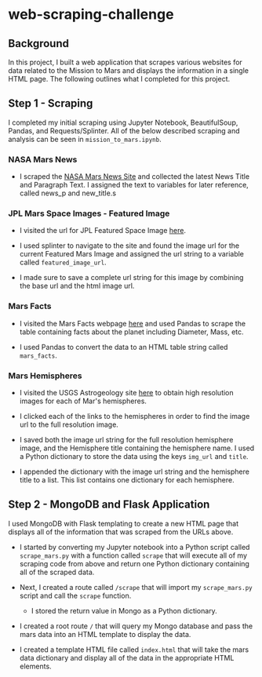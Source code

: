 # web-scraping-challenge

## Background

In this project, I built a web application that scrapes various websites for data related to the Mission to Mars and displays the information in a single HTML page. The following outlines what I completed for this project.

## Step 1 - Scraping

I completed my initial scraping using Jupyter Notebook, BeautifulSoup, Pandas, and Requests/Splinter. All of the below described scraping and analysis can be seen in `mission_to_mars.ipynb`.

### NASA Mars News

* I scraped the [NASA Mars News Site](https://mars.nasa.gov/news/) and collected the latest News Title and Paragraph Text. I assigned the text to variables for later reference, called news_p and new_title.s

### JPL Mars Space Images - Featured Image

* I visited the url for JPL Featured Space Image [here](https://data-class-jpl-space.s3.amazonaws.com/JPL_Space/index.html).

* I used splinter to navigate to the site and found the image url for the current Featured Mars Image and assigned the url string to a variable called `featured_image_url`.

* I made sure to save a complete url string for this image by combining the base url and the html image url.

### Mars Facts

* I visited the Mars Facts webpage [here](https://space-facts.com/mars/) and used Pandas to scrape the table containing facts about the planet including Diameter, Mass, etc.

* I used Pandas to convert the data to an HTML table string called `mars_facts`.

### Mars Hemispheres

* I visited the USGS Astrogeology site [here](https://astrogeology.usgs.gov/search/results?q=hemisphere+enhanced&k1=target&v1=Mars) to obtain high resolution images for each of Mar's hemispheres.

* I clicked each of the links to the hemispheres in order to find the image url to the full resolution image.

* I saved both the image url string for the full resolution hemisphere image, and the Hemisphere title containing the hemisphere name. I used a Python dictionary to store the data using the keys `img_url` and `title`.

* I appended the dictionary with the image url string and the hemisphere title to a list. This list contains one dictionary for each hemisphere.


## Step 2 - MongoDB and Flask Application

I used MongoDB with Flask templating to create a new HTML page that displays all of the information that was scraped from the URLs above.

* I started by converting my Jupyter notebook into a Python script called `scrape_mars.py` with a function called `scrape` that will execute all of my scraping code from above and return one Python dictionary containing all of the scraped data.

* Next, I created a route called `/scrape` that will import my `scrape_mars.py` script and call the `scrape` function.

  * I stored the return value in Mongo as a Python dictionary.

* I created a root route `/` that will query my Mongo database and pass the mars data into an HTML template to display the data.

* I created a template HTML file called `index.html` that will take the mars data dictionary and display all of the data in the appropriate HTML elements.